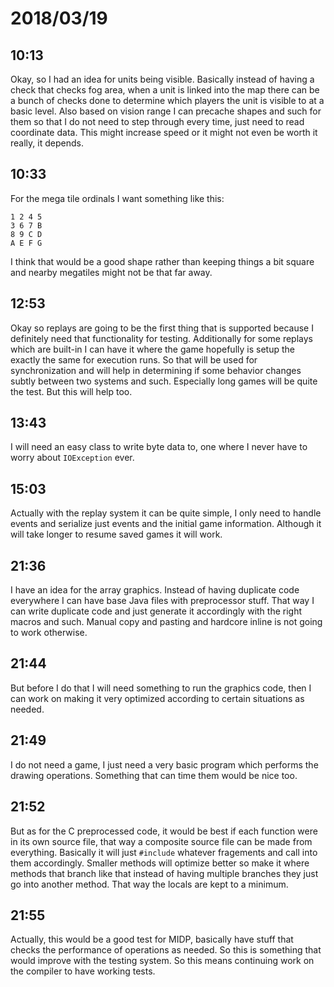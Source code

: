 # 2018/03/19

## 10:13

Okay, so I had an idea for units being visible. Basically instead of having a
check that checks fog area, when a unit is linked into the map there can be
a bunch of checks done to determine which players the unit is visible to at
a basic level. Also based on vision range I can precache shapes and such for
them so that I do not need to step through every time, just need to read
coordinate data. This might increase speed or it might not even be worth it
really, it depends.

## 10:33

For the mega tile ordinals I want something like this:

	1 2 4 5
	3 6 7 B
    8 9 C D
    A E F G

I think that would be a good shape rather than keeping things a bit square
and nearby megatiles might not be that far away.

## 12:53

Okay so replays are going to be the first thing that is supported because I
definitely need that functionality for testing. Additionally for some replays
which are built-in I can have it where the game hopefully is setup the exactly
the same for execution runs. So that will be used for synchronization and will
help in determining if some behavior changes subtly between two systems and
such. Especially long games will be quite the test. But this will help too.

## 13:43

I will need an easy class to write byte data to, one where I never have to
worry about `IOException` ever.

## 15:03

Actually with the replay system it can be quite simple, I only need to handle
events and serialize just events and the initial game information. Although it
will take longer to resume saved games it will work.

## 21:36

I have an idea for the array graphics. Instead of having duplicate code
everywhere I can have base Java files with preprocessor stuff. That way I can
write duplicate code and just generate it accordingly with the right macros
and such. Manual copy and pasting and hardcore inline is not going to work
otherwise.

## 21:44

But before I do that I will need something to run the graphics code, then I
can work on making it very optimized according to certain situations as
needed.

## 21:49

I do not need a game, I just need a very basic program which performs the
drawing operations. Something that can time them would be nice too.

## 21:52

But as for the C preprocessed code, it would be best if each function were
in its own source file, that way a composite source file can be made from
everything. Basically it will just `#include` whatever fragements and call
into them accordingly. Smaller methods will optimize better so make it where
methods that branch like that instead of having multiple branches they just
go into another method. That way the locals are kept to a minimum.

## 21:55

Actually, this would be a good test for MIDP, basically have stuff that
checks the performance of operations as needed. So this is something that
would improve with the testing system. So this means continuing work on
the compiler to have working tests.
